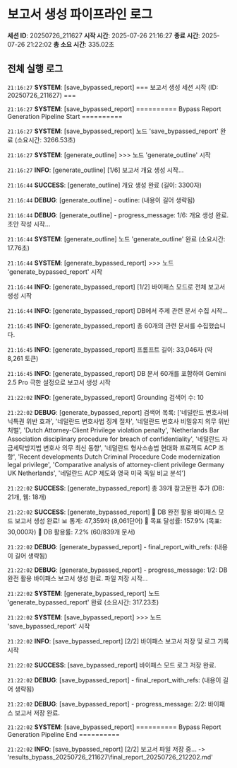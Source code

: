 # 보고서 생성 파이프라인 로그

**세션 ID**: 20250726_211627
**시작 시간**: 2025-07-26 21:16:27
**종료 시간**: 2025-07-26 21:22:02
**총 소요 시간**: 335.02초

## 전체 실행 로그

`21:16:27` **SYSTEM**: [save_bypassed_report] === 보고서 생성 세션 시작 (ID: 20250726_211627) ===

`21:16:27` **SYSTEM**: [save_bypassed_report] ========== Bypass Report Generation Pipeline Start ==========

`21:16:27` **SYSTEM**: [save_bypassed_report] 노드 'save_bypassed_report' 완료 (소요시간: 3266.53초)

`21:16:27` **SYSTEM**: [generate_outline] >>> 노드 'generate_outline' 시작

`21:16:27` **INFO**: [generate_outline] [1/6] 보고서 개요 생성 시작...

`21:16:44` **SUCCESS**: [generate_outline] 개요 생성 완료 (길이: 3300자)

`21:16:44` **DEBUG**: [generate_outline]   - outline: (내용이 길어 생략됨)

`21:16:44` **DEBUG**: [generate_outline]   - progress_message: 1/6: 개요 생성 완료. 초안 작성 시작...

`21:16:44` **SYSTEM**: [generate_outline] 노드 'generate_outline' 완료 (소요시간: 17.76초)

`21:16:44` **SYSTEM**: [generate_bypassed_report] >>> 노드 'generate_bypassed_report' 시작

`21:16:44` **INFO**: [generate_bypassed_report] [1/2] 바이패스 모드로 전체 보고서 생성 시작

`21:16:44` **INFO**: [generate_bypassed_report] DB에서 주제 관련 문서 수집 시작...

`21:16:45` **INFO**: [generate_bypassed_report] 총 60개의 관련 문서를 수집했습니다.

`21:16:45` **INFO**: [generate_bypassed_report] 프롬프트 길이: 33,046자 (약 8,261 토큰)

`21:16:45` **INFO**: [generate_bypassed_report] DB 문서 60개를 포함하여 Gemini 2.5 Pro 극한 설정으로 보고서 생성 시작

`21:22:02` **INFO**: [generate_bypassed_report] Grounding 검색어 수: 10

`21:22:02` **DEBUG**: [generate_bypassed_report] 검색어 목록: ['네덜란드 변호사비닉특권 위반 효과', '네덜란드 변호사법 징계 절차', '네덜란드 변호사 비밀유지 의무 위반 처벌', 'Dutch Attorney-Client Privilege violation penalty', 'Netherlands Bar Association disciplinary procedure for breach of confidentiality', '네덜란드 자금세탁방지법 변호사 의무 최신 동향', '네덜란드 형사소송법 현대화 프로젝트 ACP 조항', 'Recent developments Dutch Criminal Procedure Code modernization legal privilege', 'Comparative analysis of attorney-client privilege Germany UK Netherlands', '네덜란드 ACP 제도와 영국 미국 독일 비교 분석']

`21:22:02` **SUCCESS**: [generate_bypassed_report] 총 39개 참고문헌 추가 (DB: 21개, 웹: 18개)

`21:22:02` **SUCCESS**: [generate_bypassed_report] 🎉 DB 완전 활용 바이패스 모드 보고서 생성 완료!
   📊 통계: 47,359자 (8,061단어)
   🎯 목표 달성률: 157.9% (목표: 30,000자)
   💾 DB 활용률: 7.2% (60/839개 문서)

`21:22:02` **DEBUG**: [generate_bypassed_report]   - final_report_with_refs: (내용이 길어 생략됨)

`21:22:02` **DEBUG**: [generate_bypassed_report]   - progress_message: 1/2: DB 완전 활용 바이패스 보고서 생성 완료. 파일 저장 시작...

`21:22:02` **SYSTEM**: [generate_bypassed_report] 노드 'generate_bypassed_report' 완료 (소요시간: 317.23초)

`21:22:02` **SYSTEM**: [save_bypassed_report] >>> 노드 'save_bypassed_report' 시작

`21:22:02` **INFO**: [save_bypassed_report] [2/2] 바이패스 보고서 저장 및 로그 기록 시작

`21:22:02` **SUCCESS**: [save_bypassed_report] 바이패스 모드 로그 저장 완료.

`21:22:02` **DEBUG**: [save_bypassed_report]   - final_report_with_refs: (내용이 길어 생략됨)

`21:22:02` **DEBUG**: [save_bypassed_report]   - progress_message: 2/2: 바이패스 보고서 저장 완료.

`21:22:02` **SYSTEM**: [save_bypassed_report] ========== Bypass Report Generation Pipeline End ==========

`21:22:02` **INFO**: [save_bypassed_report] [2/2] 보고서 파일 저장 중... -> 'results_bypass_20250726_211627\final_report_20250726_212202.md'

